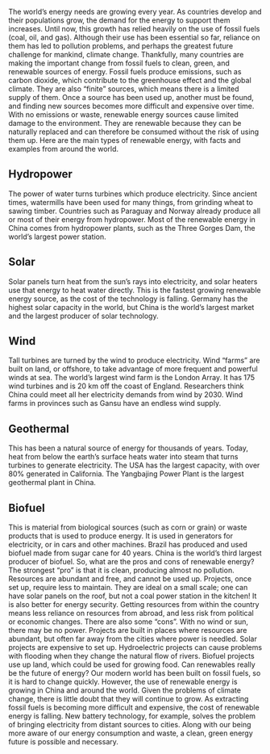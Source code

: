 The world’s energy needs are growing every year. As countries develop and their populations grow, the demand for the energy to support them increases. Until now, this growth has relied heavily on the use of fossil fuels (coal, oil, and gas). Although their use has been essential so far, reliance on them has led to pollution problems, and perhaps the greatest future challenge for mankind, climate change.
Thankfully, many countries are making the important change from fossil fuels to clean, green, and renewable sources of energy. Fossil fuels produce emissions, such as carbon dioxide, which contribute to the greenhouse effect and the global climate. They are also “finite” sources, which means there is a limited supply of them. Once a source has been used up, another must be found, and finding new sources becomes more difficult and expensive over time. With no emissions or waste, renewable energy sources cause limited damage to the environment. They are renewable because they can be naturally replaced and can therefore be consumed without the risk of using them up.
Here are the main types of renewable energy, with facts and examples from around the world.
## Hydropower
The power of water turns turbines which produce electricity. Since ancient times, watermills have been used for many things, from grinding wheat to sawing timber. Countries such as Paraguay and Norway already produce all or most of their energy from hydropower. Most of the renewable energy in China comes from hydropower plants, such as the Three Gorges Dam, the world’s largest power station.
## Solar
Solar panels turn heat from the sun’s rays into electricity, and solar heaters use that energy to heat water directly. This is the fastest growing renewable energy source, as the cost of the technology is falling.
Germany has the highest solar capacity in the world, but China is the world’s largest market and the largest producer of solar technology.
## Wind
Tall turbines are turned by the wind to produce electricity. Wind “farms” are built on land, or offshore, to take advantage of more frequent and powerful winds at sea. The world’s largest wind farm is the London Array. It has 175 wind turbines and is 20 km off the coast of England. Researchers think China could meet all her electricity demands from wind by 2030. Wind farms in provinces such as Gansu have an endless wind supply.
## Geothermal
This has been a natural source of energy for thousands of years. Today, heat from below the earth’s surface heats water into steam that turns turbines to generate electricity. The USA has the largest capacity, with over 80% generated in California. The Yangbajing Power Plant is the largest geothermal plant in China.
## Biofuel
This is material from biological sources (such as corn or grain) or waste products that is used to produce energy. It is used in generators for electricity, or in cars and other machines. Brazil has produced and used biofuel made from sugar cane for 40 years. China is the world’s third largest producer of biofuel.
So, what are the pros and cons of renewable energy?
The strongest “pro” is that it is clean, producing almost no pollution. Resources are abundant and free, and cannot be used up. Projects, once set up, require less to maintain. They are ideal on a small scale; one can have solar panels on the roof, but not a coal power station in the kitchen! It is also better for energy security. Getting resources from within the country means less reliance on resources from abroad, and less risk from political or economic changes.
There are also some “cons”. With no wind or sun, there may be no power. Projects are built in places where resources are abundant, but often far away from the cities where power is needled. Solar projects are expensive to set up. Hydroelectric projects can cause problems with flooding when they change the natural flow of rivers. Biofuel projects use up land, which could be used for growing food.
Can renewables really be the future of energy? Our modern world has been built on fossil fuels, so it is hard to change quickly. However, the use of renewable energy is growing in China and around the world. Given the problems of climate change, there is little doubt that they will continue to grow. As extracting fossil fuels is becoming more difficult and expensive, the cost of renewable energy is falling. New battery technology, for example, solves the problem of bringing electricity from distant sources to cities. Along with our being more aware of our energy consumption and waste, a clean, green energy future is possible and necessary.
